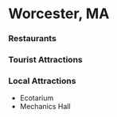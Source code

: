 # Worcester, MA

### Restaurants

### Tourist Attractions

### Local Attractions
- Ecotarium
- Mechanics Hall
